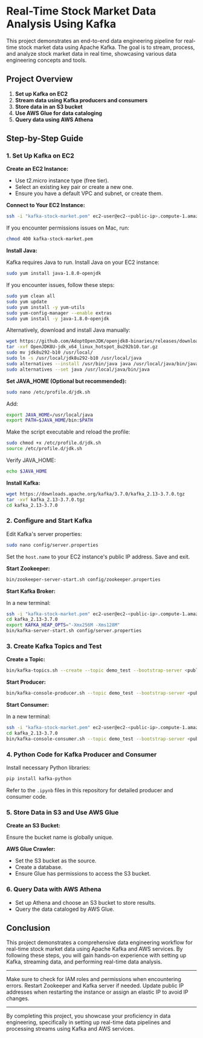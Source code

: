 
# Real-Time Stock Market Data Analysis Using Kafka

This project demonstrates an end-to-end data engineering pipeline for real-time stock market data using Apache Kafka. The goal is to stream, process, and analyze stock market data in real time, showcasing various data engineering concepts and tools.

## Project Overview

1. **Set up Kafka on EC2**
2. **Stream data using Kafka producers and consumers**
3. **Store data in an S3 bucket**
4. **Use AWS Glue for data cataloging**
5. **Query data using AWS Athena**

## Step-by-Step Guide

### 1. Set Up Kafka on EC2

**Create an EC2 Instance:**

- Use t2.micro instance type (free tier).
- Select an existing key pair or create a new one.
- Ensure you have a default VPC and subnet, or create them.

**Connect to Your EC2 Instance:**

```bash
ssh -i "kafka-stock-market.pem" ec2-user@ec2-<public-ip>.compute-1.amazonaws.com
```

If you encounter permissions issues on Mac, run:

```bash
chmod 400 kafka-stock-market.pem
```

**Install Java:**

Kafka requires Java to run. Install Java on your EC2 instance:

```bash
sudo yum install java-1.8.0-openjdk
```

If you encounter issues, follow these steps:

```bash
sudo yum clean all
sudo yum update
sudo yum install -y yum-utils
sudo yum-config-manager --enable extras
sudo yum install -y java-1.8.0-openjdk
```

Alternatively, download and install Java manually:

```bash
wget https://github.com/AdoptOpenJDK/openjdk8-binaries/releases/download/jdk8u292-b10/OpenJDK8U-jdk_x64_linux_hotspot_8u292b10.tar.gz
tar -xvf OpenJDK8U-jdk_x64_linux_hotspot_8u292b10.tar.gz
sudo mv jdk8u292-b10 /usr/local/
sudo ln -s /usr/local/jdk8u292-b10 /usr/local/java
sudo alternatives --install /usr/bin/java java /usr/local/java/bin/java 1
sudo alternatives --set java /usr/local/java/bin/java
```

**Set JAVA_HOME (Optional but recommended):**

```bash
sudo nano /etc/profile.d/jdk.sh
```

Add:

```bash
export JAVA_HOME=/usr/local/java
export PATH=$JAVA_HOME/bin:$PATH
```

Make the script executable and reload the profile:

```bash
sudo chmod +x /etc/profile.d/jdk.sh
source /etc/profile.d/jdk.sh
```

Verify JAVA_HOME:

```bash
echo $JAVA_HOME
```

**Install Kafka:**

```bash
wget https://downloads.apache.org/kafka/3.7.0/kafka_2.13-3.7.0.tgz
tar -xvf kafka_2.13-3.7.0.tgz
cd kafka_2.13-3.7.0
```

### 2. Configure and Start Kafka

Edit Kafka's server properties:

```bash
sudo nano config/server.properties
```

Set the `host.name` to your EC2 instance's public IP address. Save and exit.

**Start Zookeeper:**

```bash
bin/zookeeper-server-start.sh config/zookeeper.properties
```

**Start Kafka Broker:**

In a new terminal:

```bash
ssh -i "kafka-stock-market.pem" ec2-user@ec2-<public-ip>.compute-1.amazonaws.com
cd kafka_2.13-3.7.0
export KAFKA_HEAP_OPTS="-Xmx256M -Xms128M"
bin/kafka-server-start.sh config/server.properties
```

### 3. Create Kafka Topics and Test

**Create a Topic:**

```bash
bin/kafka-topics.sh --create --topic demo_test --bootstrap-server <public-ip>:9092 --replication-factor 1 --partitions 1
```

**Start Producer:**

```bash
bin/kafka-console-producer.sh --topic demo_test --bootstrap-server <public-ip>:9092
```

**Start Consumer:**

In a new terminal:

```bash
ssh -i "kafka-stock-market.pem" ec2-user@ec2-<public-ip>.compute-1.amazonaws.com
cd kafka_2.13-3.7.0
bin/kafka-console-consumer.sh --topic demo_test --bootstrap-server <public-ip>:9092
```

### 4. Python Code for Kafka Producer and Consumer

Install necessary Python libraries:

```bash
pip install kafka-python
```

Refer to the `.ipynb` files in this repository for detailed producer and consumer code. 

### 5. Store Data in S3 and Use AWS Glue

**Create an S3 Bucket:**

Ensure the bucket name is globally unique.

**AWS Glue Crawler:**

- Set the S3 bucket as the source.
- Create a database.
- Ensure Glue has permissions to access the S3 bucket.

### 6. Query Data with AWS Athena

- Set up Athena and choose an S3 bucket to store results.
- Query the data cataloged by AWS Glue.

## Conclusion

This project demonstrates a comprehensive data engineering workflow for real-time stock market data using Apache Kafka and AWS services. By following these steps, you will gain hands-on experience with setting up Kafka, streaming data, and performing real-time data analysis.

---

Make sure to check for IAM roles and permissions when encountering errors. Restart Zookeeper and Kafka server if needed. Update public IP addresses when restarting the instance or assign an elastic IP to avoid IP changes.

---

By completing this project, you showcase your proficiency in data engineering, specifically in setting up real-time data pipelines and processing streams using Kafka and AWS services.
